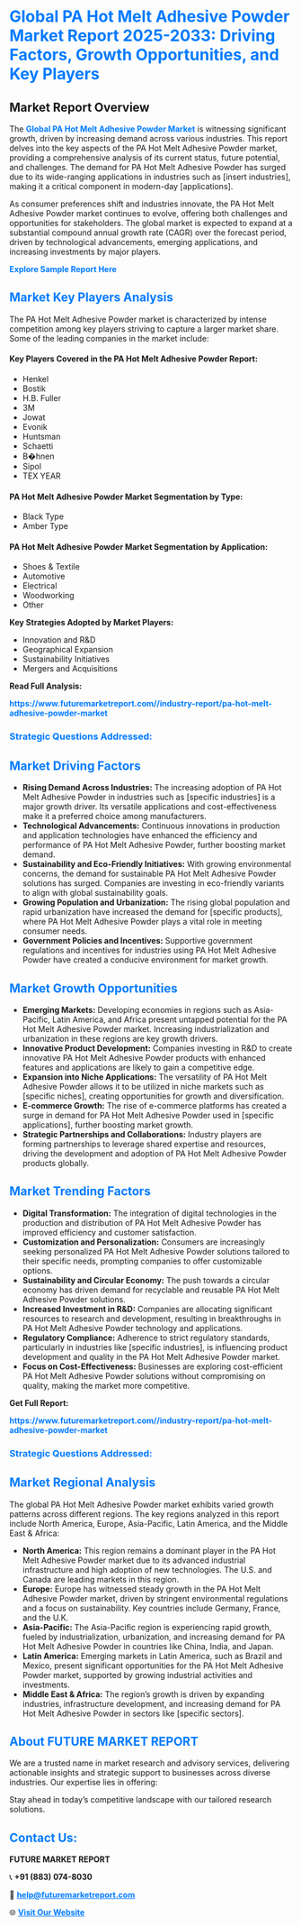 <h1 style="color: #007BFF;">Global PA Hot Melt Adhesive Powder Market Report 2025-2033: Driving Factors, Growth Opportunities, and Key Players</h1>

<section id="overview">
<h2>Market Report Overview</h2>
<p>The <a href="https://www.futuremarketreport.com//industry-report/pa-hot-melt-adhesive-powder-market" style="color: #007BFF; text-decoration: none;"><strong>Global PA Hot Melt Adhesive Powder Market</strong></a> is witnessing significant growth, driven by increasing demand across various industries. This report delves into the key aspects of the PA Hot Melt Adhesive Powder market, providing a comprehensive analysis of its current status, future potential, and challenges. The demand for PA Hot Melt Adhesive Powder has surged due to its wide-ranging applications in industries such as [insert industries], making it a critical component in modern-day [applications].</p>
<p>As consumer preferences shift and industries innovate, the PA Hot Melt Adhesive Powder market continues to evolve, offering both challenges and opportunities for stakeholders. The global market is expected to expand at a substantial compound annual growth rate (CAGR) over the forecast period, driven by technological advancements, emerging applications, and increasing investments by major players.</p>
</section>

<section id="overview">
<p><a href="https://www.futuremarketreport.com//request-sample/reportId=46790" style="color: #007BFF; text-decoration: none;"><strong>Explore Sample Report Here</strong></a></p>
</section>

<section id="key-players">
<h2 style="color: #007BFF;">Market Key Players Analysis</h2>
<p>The PA Hot Melt Adhesive Powder market is characterized by intense competition among key players striving to capture a larger market share. Some of the leading companies in the market include:</p>
<h4>Key Players Covered in the PA Hot Melt Adhesive Powder Report:</h4>
<ul><li>Henkel</li><li>Bostik</li><li>H.B. Fuller</li><li>3M</li><li>Jowat</li><li>Evonik</li><li>Huntsman</li><li>Schaetti</li><li>B�hnen</li><li>Sipol</li><li>TEX YEAR</li></ul>
<h4>PA Hot Melt Adhesive Powder Market Segmentation by Type:</h4>
<ul><li>Black Type</li><li>Amber Type</li></ul>

<h4>PA Hot Melt Adhesive Powder Market Segmentation by Application:</h4>
<ul><li>Shoes &amp; Textile</li><li>Automotive</li><li>Electrical</li><li>Woodworking</li><li>Other</li></ul>
<p><strong>Key Strategies Adopted by Market Players:</strong></p>
<ul>
<li>Innovation and R&D</li>
<li>Geographical Expansion</li>
<li>Sustainability Initiatives</li>
<li>Mergers and Acquisitions</li>
</ul>
</section>

<section>
<p><strong>Read Full Analysis: </strong></p><a href="https://www.futuremarketreport.com//industry-report/pa-hot-melt-adhesive-powder-market" style="color: #007BFF; text-decoration: none;"><strong>https://www.futuremarketreport.com//industry-report/pa-hot-melt-adhesive-powder-market</strong></a>
<h3 style="color: #007BFF;">Strategic Questions Addressed:</h3>
</section>

<section id="driving-factors">
<h2 style="color: #007BFF;">Market Driving Factors</h2>
<ul>
<li><strong>Rising Demand Across Industries:</strong> The increasing adoption of PA Hot Melt Adhesive Powder in industries such as [specific industries] is a major growth driver. Its versatile applications and cost-effectiveness make it a preferred choice among manufacturers.</li>
<li><strong>Technological Advancements:</strong> Continuous innovations in production and application technologies have enhanced the efficiency and performance of PA Hot Melt Adhesive Powder, further boosting market demand.</li>
<li><strong>Sustainability and Eco-Friendly Initiatives:</strong> With growing environmental concerns, the demand for sustainable PA Hot Melt Adhesive Powder solutions has surged. Companies are investing in eco-friendly variants to align with global sustainability goals.</li>
<li><strong>Growing Population and Urbanization:</strong> The rising global population and rapid urbanization have increased the demand for [specific products], where PA Hot Melt Adhesive Powder plays a vital role in meeting consumer needs.</li>
<li><strong>Government Policies and Incentives:</strong> Supportive government regulations and incentives for industries using PA Hot Melt Adhesive Powder have created a conducive environment for market growth.</li>
</ul>
</section>

<section id="growth-opportunities">
<h2 style="color: #007BFF;">Market Growth Opportunities</h2>
<ul>
<li><strong>Emerging Markets:</strong> Developing economies in regions such as Asia-Pacific, Latin America, and Africa present untapped potential for the PA Hot Melt Adhesive Powder market. Increasing industrialization and urbanization in these regions are key growth drivers.</li>
<li><strong>Innovative Product Development:</strong> Companies investing in R&D to create innovative PA Hot Melt Adhesive Powder products with enhanced features and applications are likely to gain a competitive edge.</li>
<li><strong>Expansion into Niche Applications:</strong> The versatility of PA Hot Melt Adhesive Powder allows it to be utilized in niche markets such as [specific niches], creating opportunities for growth and diversification.</li>
<li><strong>E-commerce Growth:</strong> The rise of e-commerce platforms has created a surge in demand for PA Hot Melt Adhesive Powder used in [specific applications], further boosting market growth.</li>
<li><strong>Strategic Partnerships and Collaborations:</strong> Industry players are forming partnerships to leverage shared expertise and resources, driving the development and adoption of PA Hot Melt Adhesive Powder products globally.</li>
</ul>
</section>

<section id="trending-factors">
<h2 style="color: #007BFF;">Market Trending Factors</h2>
<ul>
<li><strong>Digital Transformation:</strong> The integration of digital technologies in the production and distribution of PA Hot Melt Adhesive Powder has improved efficiency and customer satisfaction.</li>
<li><strong>Customization and Personalization:</strong> Consumers are increasingly seeking personalized PA Hot Melt Adhesive Powder solutions tailored to their specific needs, prompting companies to offer customizable options.</li>
<li><strong>Sustainability and Circular Economy:</strong> The push towards a circular economy has driven demand for recyclable and reusable PA Hot Melt Adhesive Powder solutions.</li>
<li><strong>Increased Investment in R&D:</strong> Companies are allocating significant resources to research and development, resulting in breakthroughs in PA Hot Melt Adhesive Powder technology and applications.</li>
<li><strong>Regulatory Compliance:</strong> Adherence to strict regulatory standards, particularly in industries like [specific industries], is influencing product development and quality in the PA Hot Melt Adhesive Powder market.</li>
<li><strong>Focus on Cost-Effectiveness:</strong> Businesses are exploring cost-efficient PA Hot Melt Adhesive Powder solutions without compromising on quality, making the market more competitive.</li>
</ul>
</section>

<section>
<p><strong>Get Full Report: </strong></p><a href="https://www.futuremarketreport.com//industry-report/pa-hot-melt-adhesive-powder-market" style="color: #007BFF; text-decoration: none;"><strong>https://www.futuremarketreport.com//industry-report/pa-hot-melt-adhesive-powder-market</strong></a>
<h3 style="color: #007BFF;">Strategic Questions Addressed:</h3>
</section>


<section id="regional-analysis">
<h2 style="color: #007BFF;">Market Regional Analysis</h2>
<p>The global PA Hot Melt Adhesive Powder market exhibits varied growth patterns across different regions. The key regions analyzed in this report include North America, Europe, Asia-Pacific, Latin America, and the Middle East & Africa:</p>
<ul>
<li><strong>North America:</strong> This region remains a dominant player in the PA Hot Melt Adhesive Powder market due to its advanced industrial infrastructure and high adoption of new technologies. The U.S. and Canada are leading markets in this region.</li>
<li><strong>Europe:</strong> Europe has witnessed steady growth in the PA Hot Melt Adhesive Powder market, driven by stringent environmental regulations and a focus on sustainability. Key countries include Germany, France, and the U.K.</li>
<li><strong>Asia-Pacific:</strong> The Asia-Pacific region is experiencing rapid growth, fueled by industrialization, urbanization, and increasing demand for PA Hot Melt Adhesive Powder in countries like China, India, and Japan.</li>
<li><strong>Latin America:</strong> Emerging markets in Latin America, such as Brazil and Mexico, present significant opportunities for the PA Hot Melt Adhesive Powder market, supported by growing industrial activities and investments.</li>
<li><strong>Middle East & Africa:</strong> The region’s growth is driven by expanding industries, infrastructure development, and increasing demand for PA Hot Melt Adhesive Powder in sectors like [specific sectors].</li>
</ul>
</section>

<footer>
<h2 style="color: #007BFF;">About FUTURE MARKET REPORT</h2>
<p>We are a trusted name in market research and advisory services, delivering actionable insights and strategic support to businesses across diverse industries. Our expertise lies in offering:</p>

<p>Stay ahead in today’s competitive landscape with our tailored research solutions.</p>

<h2 style="color: #007BFF;">Contact Us:</h2>
<p><strong>FUTURE MARKET REPORT</strong></p>
<p>📞 <strong>+91 (883) 074-8030</strong></p>
<p>📧 <strong><a href="mailto:help@futuremarketreport.com" style="color: #007BFF;">help@futuremarketreport.com</a></strong></p>
<p>🌐 <strong><a href="https://www.futuremarketreport.com/" style="color: #007BFF;">Visit Our Website</a></strong></p>
</footer>